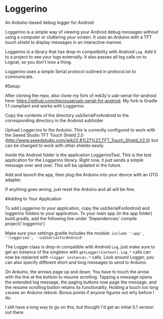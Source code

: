 # Loggerino
An Arduino-based debug logger for Android

Loggerino is a simple way of viewing your Android debug messages without using a computer or cluttering your screen. It uses an Arduino with a TFT touch shield to display messages in an interactive manner.

Loggerino is a library that has drop-in compatibility with Android `Log`. Add it to a project to see your logs externally. It also passes all log calls on to Logcat, so you don't lose a thing.

Loggerino uses a simple Serial protocol outlined in protocol.txt to communicate.

#Setup:

After cloning the repo, also clone my fork of mik3y's usb-serial-for-android here: https://github.com/dgcrouse/usb-serial-for-android. My fork is Gradle 1.1 compliant and works with Loggerino

Copy the contents of the directory usbSerialForAndroid to the corresponding directory in the Android subfolder

Upload Logger.ino to the Arduino. This is currently configured to work with the Seeed Studio TFT Touch Shield 2.0 (http://www.seeedstudio.com/wiki/2.8%27%27_TFT_Touch_Shield_V2.0) but can be changed to work with other shields easily.

Inside the Android folder is the application LoggerinoTest. This is the test application for the Loggerino library. Right now, it just sends a simple message over and over. This will be updated in the future.

Add and launch the app, then plug the Arduino into your device with an OTG adapter.

If anything goes wrong, just reset the Arduino and all will be fine.

#Adding to Your Application

To add Loggerino to your application, copy the usbSerialForAndroid and loggerino folders to your application. To your main app (in the app folder) build.gradle, add the following line under 'Dependencies'
    compile project(':loggerino')

Make sure your settings.gradle includes the module:
    `include ':app', ':loggerino', ':usbSerialForAndroid'`

The Logger class is drop-in compatible with Android `Log`, just make sure to get an instance of the singleton with `getLogger(Context)`. `Log.*` calls can now be replaced with `<logger instance>.*` calls. Look around Logger, you can also specify different short and long messages to send to Arduino.

On Arduino, the arrows page up and down. You have to touch the arrow with the line at the bottom to resume scrolling. Tapping a message opens the extended log message, the paging buttons now page the message, and the resume scrolling button retains its functionality. Holding a touch too long causes an Arduino reboot. Bonus points if anyone figures out why before I do.

I still have a long way to go on this, but thought I'd get an initial 0.1 version out there.